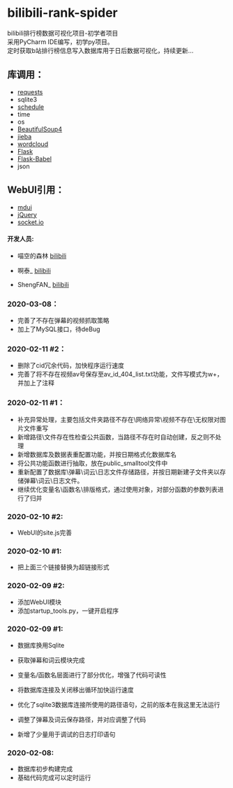 # bilibili-rank-spider
bilibili排行榜数据可视化项目-初学者项目  
采用PyCharm IDE编写，初学py项目。  
定时获取b站排行榜信息写入数据库用于日后数据可视化，持续更新...  
## 库调用：
 - [requests](https://github.com/psf/requests "Github")
 - sqlite3
 - [schedule](https://github.com/dbader/schedule "Github")
 - time
 - os
 - [BeautifulSoup4](https://www.crummy.com/software/BeautifulSoup/ "BeautifulSoup4")
 - [jieba](https://github.com/LiveMirror/jieba "Github")
 - [wordcloud](https://github.com/amueller/word_cloud "wordcloud")
 - [Flask](https://github.com/pallets/flask "Flask")
 - [Flask-Babel](https://github.com/python-babel/flask-babel "Flask-Babel")
 - json



## WebUI引用：
 - [mdui](https://www.mdui.org/docs "docs")
 - [jQuery](https://www.jquery.com/ "docs")
 - [socket.io](https://socket.io/ "docs")

#### 开发人员:  
 - 喵空的森林 [bilibili](https://space.bilibili.com/34476349 "前往他的bilibili")

 - 啊泰_ [bilibili](https://space.bilibili.com/23106193 "前往他的bilibili")

 - ShengFAN_ [bilibili](https://space.bilibili.com/496636524 "前往他的bilibili")

   

### 2020-03-08：

 - 完善了不存在弹幕的视频抓取策略
 - 加上了MySQL接口，待deBug

### 2020-02-11 #2：

 - 删除了cid冗余代码，加快程序运行速度
 - 完善了将不存在视频av号保存至av_id_404_list.txt功能，文件写模式为w+，并加上了注释

### 2020-02-11 #1：
 - 补充异常处理，主要包括文件夹路径不存在\网络异常\视频不存在\无权限对图片文件重写
 - 新增路径\文件存在性检查公共函数，当路径不存在时自动创建，反之则不处理
 - 新增数据库及数据表重配置功能，并按日期格式化数据库名
 - 将公共功能函数进行抽取，放在public_smalltool文件中
 - 重新配置了数据库\弹幕\词云\日志文件存储路径，并按日期新建子文件夹以存储弹幕\词云\日志文件。
 - 继续优化变量名\函数名\排版格式，通过使用对象，对部分函数的参数列表进行了归并


### 2020-02-10 #2:
 - WebUI的site.js完善


### 2020-02-10 #1:
 - 把上面三个链接替换为超链接形式


### 2020-02-09 #2:
 - 添加WebUI模块
 - 添加startup_tools.py，一键开启程序


### 2020-02-09 #1:  
 - 数据库换用Sqlite  
 - 获取弹幕和词云模块完成  

 - 变量名/函数名层面进行了部分优化，增强了代码可读性
 - 将数据库连接及关闭移出循环加快运行速度
 - 优化了sqlite3数据库连接所使用的路径语句，之前的版本在我这里无法运行
 - 调整了弹幕及词云保存路径，并对应调整了代码
 - 新增了少量用于调试的日志打印语句


### 2020-02-08:  
 - 数据库初步构建完成   
 - 基础代码完成可以定时运行  
